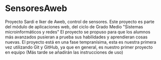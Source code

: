 # SensoresAweb
Proyecto Sardi e Iker de Aweb, control de sensores.
Este proyecto es parte del módulo de aplicaciones web, del ciclo de Grado Medio
"Sistemas microinformáticos y redes"
El proyecto se propuso para que los alumnos más avanzados pusieran a prueba sus 
habilidades y aprendieran cosas nuevas.
El proyecto está en una fase tempranísima, esta es nuestra primera vez utilizando
Git y GitHub, ya que en general, es nuestro primer proyecto en equipo
(Más tarde se añadirán las instrucciones de uso)